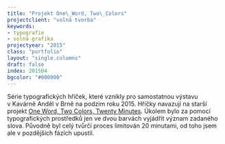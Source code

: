 ```yaml
---
title: "Projekt One\_Word, Two\_Colors"
projectclient: "volná tvorba"
keywords: 
- typografie
- volná grafika
projectyear: "2015"
class: "portfolio"
layout: "single.columns"
draft: false
index: 201504
bgcolor: "#000000"
---
```



Série typografických hříček, které vznikly pro samostatnou výstavu v&nbsp;Kavárně Anděl v&nbsp;Brně na podzim roku 2015. Hříčky navazují na starší projekt [One Word, Two Colors, Twenty Minutes](https://www.facebook.com/OneWordTwoColors/). Úkolem bylo za pomocí typografických prostředků jen ve dvou barvách vyjádřit význam zadaného slova. Původně byl celý tvůrčí proces limitován 20 minutami, od toho jsem ale v&nbsp;pozdějších fázích upustil.